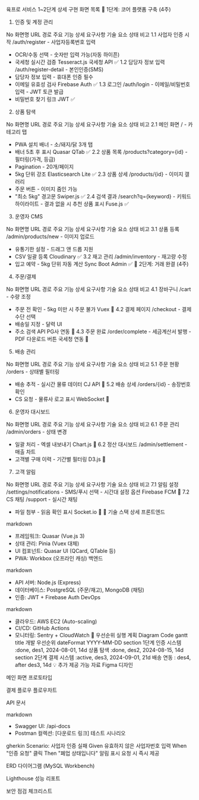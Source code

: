 육프로 서비스 1~2단계 상세 구현 화면 목록
🔰 1단계: 코어 플랫폼 구축 (4주)
1. 인증 및 계정 관리

No	화면명	URL 경로	주요 기능	상세 요구사항	기술 요소	상태	비고
1.1	사업자 인증 시작	/auth/register	- 사업자등록번호 입력
- OCR/수동 선택	- 숫자만 입력 가능(자동 하이픈)
- 국세청 실시간 검증	Tesseract.js
  국세청 API	✅
  1.2	담당자 정보 입력	/auth/register-detail	- 본인인증(SMS)
- 담당자 정보 입력	- 휴대폰 인증 필수
- 이메일 유효성 검사	Firebase Auth	✅
  1.3	로그인	/auth/login	- 이메일/비밀번호 입력	- JWT 토큰 발급
- 비밀번호 찾기 링크	JWT	✅
2. 상품 탐색

No	화면명	URL 경로	주요 기능	상세 요구사항	기술 요소	상태	비고
2.1	메인 화면	/	- 카테고리 탭
- PWA 설치 배너	- 소/돼지/닭 3개 탭
- 배너 5초 후 표시	Quasar QTab	✅
  2.2	상품 목록	/products?category={id}	- 필터링(가격, 등급)
- Pagination	- 20개/페이지
- 5kg 단위 강조	Elasticsearch Lite	✅
  2.3	상품 상세	/products/{id}	- 이미지 갤러리
- 주문 버튼	- 이미지 줌인 가능
- "최소 5kg" 경고문	Swiper.js	✅
  2.4	검색 결과	/search?q={keyword}	- 키워드 하이라이트	- 결과 없을 시 추천 상품 표시	Fuse.js	✅
3. 운영자 CMS

No	화면명	URL 경로	주요 기능	상세 요구사항	기술 요소	상태	비고
3.1	상품 등록	/admin/products/new	- 이미지 업로드
- 유통기한 설정	- 드래그 앤 드롭 지원
- CSV 일괄 등록	Cloudinary	✅
  3.2	재고 관리	/admin/inventory	- 재고량 수정
- 입고 예약	- 5kg 단위 자동 계산	Sync Boot Admin	✅
  🚀 2단계: 거래 완결 (4주)
4. 주문/결제

No	화면명	URL 경로	주요 기능	상세 요구사항	기술 요소	상태	비고
4.1	장바구니	/cart	- 수량 조정
- 주문 전 확인	- 5kg 미만 시 주문 불가	Vuex	🔄
  4.2	결제 페이지	/checkout	- 결제 수단 선택
- 배송일 지정	- 달력 UI
- 주소 검색 API	PG사 연동	🔄
  4.3	주문 완료	/order/complete	- 세금계산서 발행	- PDF 다운로드 버튼	국세청 연동	🔄
5. 배송 관리

No	화면명	URL 경로	주요 기능	상세 요구사항	기술 요소	상태	비고
5.1	주문 현황	/orders	- 상태별 필터링
- 배송 추적	- 실시간 물류 데이터	CJ API	🔄
  5.2	배송 상세	/orders/{id}	- 송장번호 확인
- CS 요청	- 물류사 로고 표시	WebSocket	🔄
6. 운영자 대시보드

No	화면명	URL 경로	주요 기능	상세 요구사항	기술 요소	상태	비고
6.1	주문 관리	/admin/orders	- 상태 변경
- 일괄 처리	- 엑셀 내보내기	Chart.js	🔄
  6.2	정산 대시보드	/admin/settlement	- 매출 차트
- 고객별 구매 이력	- 기간별 필터링	D3.js	🔄
7. 고객 알림

No	화면명	URL 경로	주요 기능	상세 요구사항	기술 요소	상태	비고
7.1	알림 설정	/settings/notifications	- SMS/푸시 선택	- 시간대 설정 옵션	Firebase FCM	🔄
7.2	CS 채팅	/support	- 실시간 채팅
- 파일 첨부	- 읽음 확인 표시	Socket.io	🔄
  📌 기술 스택 상세
  프론트엔드

markdown
- 프레임워크: Quasar (Vue.js 3)
- 상태 관리: Pinia (Vuex 대체)
- UI 컴포넌트: Quasar UI (QCard, QTable 등)
- PWA: Workbox (오프라인 캐싱)
  백엔드

markdown
- API 서버: Node.js (Express)
- 데이터베이스: PostgreSQL (주문/재고), MongoDB (채팅)
- 인증: JWT + Firebase Auth
  DevOps

markdown
- 클라우드: AWS EC2 (Auto-scaling)
- CI/CD: GitHub Actions
- 모니터링: Sentry + CloudWatch
  🎯 우선순위 실행 계획
  Diagram
  Code
  gantt
  title 개발 우선순위
  dateFormat  YYYY-MM-DD
  section 1단계
  인증 시스템 :done, des1, 2024-08-01, 14d
  상품 탐색 :done, des2, 2024-08-15, 14d
  section 2단계
  결제 시스템 :active, des3, 2024-09-01, 21d
  배송 연동 : des4, after des3, 14d
  💡 추가 제공 가능 자료
  Figma 디자인

메인 화면 프로토타입

결제 플로우 플로우차트

API 문서

markdown
- Swagger UI: /api-docs
- Postman 컬렉션: [다운로드 링크]
  테스트 시나리오

gherkin
Scenario: 사업자 인증 실패
Given 유효하지 않은 사업자번호 입력
When "인증 요청" 클릭
Then "폐업 상태입니다" 알림 표시
요청 시 즉시 제공

ERD 다이어그램 (MySQL Workbench)

Lighthouse 성능 리포트

보안 점검 체크리스트
